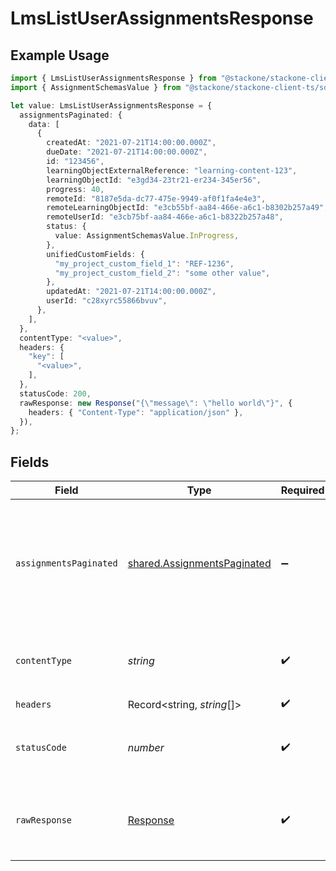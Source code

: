 # LmsListUserAssignmentsResponse

## Example Usage

```typescript
import { LmsListUserAssignmentsResponse } from "@stackone/stackone-client-ts/sdk/models/operations";
import { AssignmentSchemasValue } from "@stackone/stackone-client-ts/sdk/models/shared";

let value: LmsListUserAssignmentsResponse = {
  assignmentsPaginated: {
    data: [
      {
        createdAt: "2021-07-21T14:00:00.000Z",
        dueDate: "2021-07-21T14:00:00.000Z",
        id: "123456",
        learningObjectExternalReference: "learning-content-123",
        learningObjectId: "e3gd34-23tr21-er234-345er56",
        progress: 40,
        remoteId: "8187e5da-dc77-475e-9949-af0f1fa4e4e3",
        remoteLearningObjectId: "e3cb55bf-aa84-466e-a6c1-b8302b257a49",
        remoteUserId: "e3cb75bf-aa84-466e-a6c1-b8322b257a48",
        status: {
          value: AssignmentSchemasValue.InProgress,
        },
        unifiedCustomFields: {
          "my_project_custom_field_1": "REF-1236",
          "my_project_custom_field_2": "some other value",
        },
        updatedAt: "2021-07-21T14:00:00.000Z",
        userId: "c28xyrc55866bvuv",
      },
    ],
  },
  contentType: "<value>",
  headers: {
    "key": [
      "<value>",
    ],
  },
  statusCode: 200,
  rawResponse: new Response("{\"message\": \"hello world\"}", {
    headers: { "Content-Type": "application/json" },
  }),
};
```

## Fields

| Field                                                                             | Type                                                                              | Required                                                                          | Description                                                                       |
| --------------------------------------------------------------------------------- | --------------------------------------------------------------------------------- | --------------------------------------------------------------------------------- | --------------------------------------------------------------------------------- |
| `assignmentsPaginated`                                                            | [shared.AssignmentsPaginated](../../../sdk/models/shared/assignmentspaginated.md) | :heavy_minus_sign:                                                                | The assignments related to the employee with the given identifier were retrieved. |
| `contentType`                                                                     | *string*                                                                          | :heavy_check_mark:                                                                | HTTP response content type for this operation                                     |
| `headers`                                                                         | Record<string, *string*[]>                                                        | :heavy_check_mark:                                                                | N/A                                                                               |
| `statusCode`                                                                      | *number*                                                                          | :heavy_check_mark:                                                                | HTTP response status code for this operation                                      |
| `rawResponse`                                                                     | [Response](https://developer.mozilla.org/en-US/docs/Web/API/Response)             | :heavy_check_mark:                                                                | Raw HTTP response; suitable for custom response parsing                           |